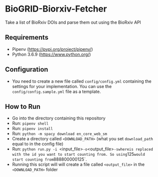 # BioGRID-Biorxiv-Fetcher
Take a list of BioRxiv DOIs and parse them out using the BioRxiv API

## Requirements
+ Pipenv (https://pypi.org/project/pipenv/)
+ Python 3.6.9 (https://www.python.org/)

## Configuration
+ You need to create a new file called `config/config.yml` containing the settings for your implementation. You can use the `config/config.sample.yml` file as a template.

## How to Run
+ Go into the directory containing this repository
+ Run: `pipenv shell`
+ Run: `pipenv install`
+ Run: `python -m spacy download en_core_web_sm`
+ Create a directory called `<DOWNLOAD_PATH>` (what you set `download_path` equal to in the config file)
+ Run: `python run.py -i `<input_file>` -o `<output_file>` -s `<start id>` where `<start id>` is replaced with the id you want to start counting from. So using `125` would start counting from `888800000125`.
+ Running this script will will create a file called `<output_file>` in the `<DOWNLOAD_PATH>` folder